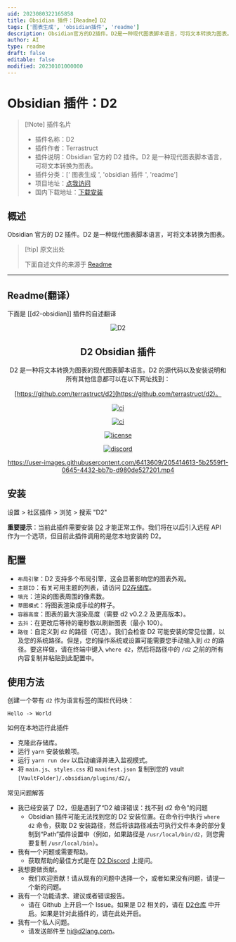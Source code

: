 ```yaml
---
uid: 2023080322165858
title: Obsidian 插件：【Readme】D2
tags: ['图表生成', 'obsidian插件', 'readme']
description: Obsidian官方的D2插件。D2是一种现代图表脚本语言，可将文本转换为图表。
author: AI
type: readme
draft: false
editable: false
modified: 20230101000000
---
```


# Obsidian 插件：D2

> [!Note] 插件名片
> - 插件名称：D2
> - 插件作者：Terrastruct
> - 插件说明：Obsidian 官方的 D2 插件。D2 是一种现代图表脚本语言，可将文本转换为图表。
> - 插件分类：[' 图表生成 ', 'obsidian 插件 ', 'readme']
> - 项目地址：[点我访问](https://github.com/terrastruct/d2-obsidian)
> - 国内下载地址：[下载安装](https://pkmer.cn/products/plugin/pluginMarket/?d2-obsidian)

## 概述

Obsidian 官方的 D2 插件。D2 是一种现代图表脚本语言，可将文本转换为图表。

> [!tip] 原文出处
>
>下面自述文件的来源于 [Readme](https://ghproxy.net/https://raw.githubusercontent.com/terrastruct/d2-obsidian/master/README.md)
>

---

## Readme(翻译）

下面是 [[d2-obsidian]] 插件的自述翻译

<div align="center">
  <img src="./docs/assets/banner.png" alt="D2" />
  <h2>
    D2 Obsidian 插件
  </h2>

D2 是一种将文本转换为图表的现代图表脚本语言。D2 的源代码以及安装说明和所有其他信息都可以在以下网址找到：

[https://github.com/terrastruct/d2](https://github.com/terrastruct/d2)。

[![ci](https://github.com/terrastruct/d2-obsidian/actions/workflows/ci.yml/badge.svg)](https://github.com/terrastruct/d2-obsidian/actions/workflows/ci.yml)

[![ci](https://github.com/terrastruct/d2-obsidian/actions/workflows/daily.yml/badge.svg)](https://github.com/terrastruct/d2-obsidian/actions/workflows/daily.yml)

[![license](https://img.shields.io/github/license/terrastruct/d2-obsidian?color=9cf)](./LICENSE.txt)

[![discord](https://img.shields.io/discord/1039184639652265985?label=discord)](https://discord.gg/NF6X8K4eDq)

<https://user-images.githubusercontent.com/6413609/205414613-5b2559f1-0645-4432-bb7b-d980de527201.mp4>

</div>

## 安装

设置 > 社区插件 > 浏览 > 搜索 "D2"

**重要提示**：当前此插件需要安装 [D2](https://github.com/terrastruct/d2) 才能正常工作。我们将在以后引入远程 API 作为一个选项，但目前此插件调用的是您本地安装的 D2。

## 配置

- `布局引擎`：D2 支持多个布局引擎，这会显著影响您的图表外观。
- `主题ID`：有关可用主题的列表，请访问 [D2存储库](https://github.com/terrastruct/d2/tree/master/d2themes)。
- `填充`：渲染的图表周围的像素数。
- `草图模式`：将图表渲染成手绘的样子。
- `容器高度`：图表的最大渲染高度（需要 d2 v0.2.2 及更高版本）。
- `去抖`：在更改后等待的毫秒数以刷新图表（最小 100）。
- `路径`：自定义到 `d2` 的路径（可选）。我们会检查 D2 可能安装的常见位置，以及您的系统路径。但是，您的操作系统或设置可能需要您手动输入到 `d2` 的路径。要这样做，请在终端中键入 `where d2`，然后将路径中的 `/d2` 之前的所有内容复制并粘贴到此配置中。

## 使用方法

创建一个带有 `d2` 作为语言标签的围栏代码块：

```d2
Hello -> World
```

如何在本地运行此插件

- 克隆此存储库。
- 运行 `yarn` 安装依赖项。
- 运行 `yarn run dev` 以启动编译并进入监视模式。
- 将 `main.js`、`styles.css` 和 `manifest.json` 复制到您的 vault `[VaultFolder]/.obsidian/plugins/d2/`。

常见问题解答

- 我已经安装了 D2，但是遇到了“D2 编译错误：找不到 d2 命令”的问题
  - Obsidian 插件可能无法找到您的 D2 安装位置。在命令行中执行 `where d2` 命令，获取 D2 安装路径，然后将该路径减去可执行文件本身的部分复制到“Path”插件设置中（例如，如果路径是 `/usr/local/bin/d2`，则您需要复制 `/usr/local/bin`）。
- 我有一个问题或需要帮助。
  - 获取帮助的最佳方式是在 [D2 Discord](https://discord.gg/NF6X8K4eDq) 上提问。
- 我想要做贡献。
  - 我们欢迎贡献！请从现有的问题中选择一个，或者如果没有问题，请提一个新的问题。
- 我有一个功能请求、建议或者错误报告。
  - 请在 Github 上开启一个 Issue。如果是 D2 相关的，请在 [D2仓库](https://github.com/terrastruct/d2) 中开启。如果是针对此插件的，请在此处开启。
- 我有一个私人问题。
  - 请发送邮件至 [hi@d2lang.com](hi@d2lang.com)。



